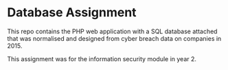 # Database Assignment
This repo contains the PHP web application with a SQL database attached that was normalised and designed from cyber breach data on companies in 2015.

This assignment was for the information security module in year 2.
